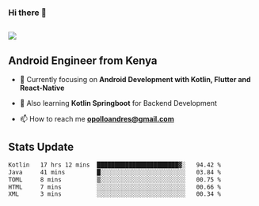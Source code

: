 ### Hi there 👋
<h2 align="left"><img src="https://readme-typing-svg.herokuapp.com?color='blue'&lines=I'm+Andrew+Opollo😊;Welcome+to+my+Github😜"> </h2>

## Android Engineer from Kenya


- 🌱 Currently focusing on **Android Development with Kotlin, Flutter and React-Native**

- 🔭 Also learning **Kotlin Springboot** for Backend Development

- 📫 How to reach me **opolloandres@gmail.com**


## Stats Update
<!--START_SECTION:waka-->

```txt
Kotlin   17 hrs 12 mins  ███████████████████████▓░   94.42 %
Java     41 mins         █░░░░░░░░░░░░░░░░░░░░░░░░   03.84 %
TOML     8 mins          ▒░░░░░░░░░░░░░░░░░░░░░░░░   00.75 %
HTML     7 mins          ░░░░░░░░░░░░░░░░░░░░░░░░░   00.66 %
XML      3 mins          ░░░░░░░░░░░░░░░░░░░░░░░░░   00.34 %
```

<!--END_SECTION:waka-->


